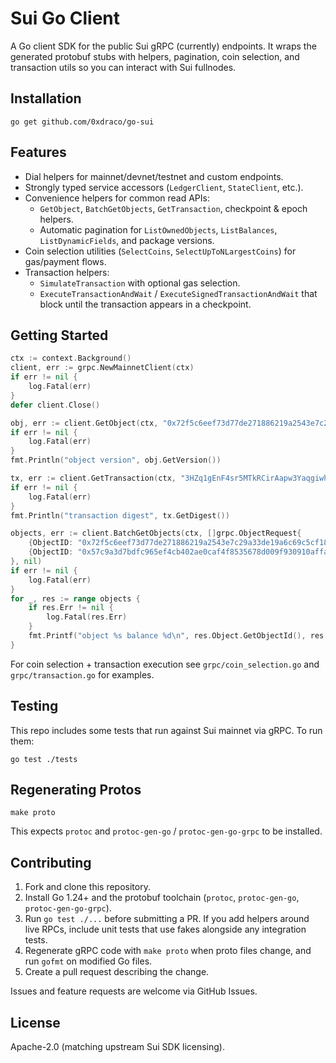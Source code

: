 # Sui Go Client

A Go client SDK for the public Sui gRPC (currently) endpoints. It wraps the generated protobuf stubs with helpers, pagination, coin selection, and transaction utils so you can interact with Sui fullnodes.

## Installation

```
go get github.com/0xdraco/go-sui
```

## Features

- Dial helpers for mainnet/devnet/testnet and custom endpoints.
- Strongly typed service accessors (`LedgerClient`, `StateClient`, etc.).
- Convenience helpers for common read APIs:
  - `GetObject`, `BatchGetObjects`, `GetTransaction`, checkpoint & epoch helpers.
  - Automatic pagination for `ListOwnedObjects`, `ListBalances`, `ListDynamicFields`, and package versions.
- Coin selection utilities (`SelectCoins`, `SelectUpToNLargestCoins`) for gas/payment flows.
- Transaction helpers:
  - `SimulateTransaction` with optional gas selection.
  - `ExecuteTransactionAndWait` / `ExecuteSignedTransactionAndWait` that block until the transaction appears in a checkpoint.

## Getting Started

```go
ctx := context.Background()
client, err := grpc.NewMainnetClient(ctx)
if err != nil {
    log.Fatal(err)
}
defer client.Close()

obj, err := client.GetObject(ctx, "0x72f5c6eef73d77de271886219a2543e7c29a33de19a6c69c5cf1899f729c3f17", nil)
if err != nil {
    log.Fatal(err)
}
fmt.Println("object version", obj.GetVersion())

tx, err := client.GetTransaction(ctx, "3HZq1gEnF4sr5MTkRCirAapw3YaqgiwhWbjJdcqXmPra", nil)
if err != nil {
    log.Fatal(err)
}
fmt.Println("transaction digest", tx.GetDigest())

objects, err := client.BatchGetObjects(ctx, []grpc.ObjectRequest{
    {ObjectID: "0x72f5c6eef73d77de271886219a2543e7c29a33de19a6c69c5cf1899f729c3f17"},
    {ObjectID: "0x57c9a3d7bdfc965ef4cb402ae0caf4f8535678d009f930910affa599facab39b"},
}, nil)
if err != nil {
    log.Fatal(err)
}
for _, res := range objects {
    if res.Err != nil {
        log.Fatal(res.Err)
    }
    fmt.Printf("object %s balance %d\n", res.Object.GetObjectId(), res.Object.GetBalance())
}
```

For coin selection + transaction execution see `grpc/coin_selection.go` and `grpc/transaction.go` for examples.

## Testing

This repo includes some tests that run against Sui mainnet via gRPC. To run them:

```
go test ./tests
```

## Regenerating Protos

```
make proto
```

This expects `protoc` and `protoc-gen-go` / `protoc-gen-go-grpc` to be installed.

## Contributing

1. Fork and clone this repository.
2. Install Go 1.24+ and the protobuf toolchain (`protoc`, `protoc-gen-go`, `protoc-gen-go-grpc`).
3. Run `go test ./...` before submitting a PR. If you add helpers around live RPCs, include unit tests that use fakes alongside any integration tests.
4. Regenerate gRPC code with `make proto` when proto files change, and run `gofmt` on modified Go files.
5. Create a pull request describing the change.

Issues and feature requests are welcome via GitHub Issues.

## License

Apache-2.0 (matching upstream Sui SDK licensing).
